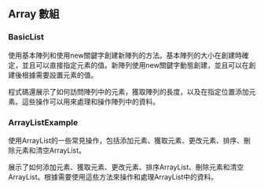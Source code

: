## Array 數組


### BasicList
使用基本陣列和使用new關鍵字創建新陣列的方法。基本陣列的大小在創建時確定，並且可以直接指定元素的值。新陣列使用new關鍵字動態創建，並且可以在創建後根據需要設置元素的值。    
     
程式碼還展示了如何訪問陣列中的元素，獲取陣列的長度，以及在指定位置添加元素。這些操作可以用來處理和操作陣列中的資料。    

### ArrayListExample
使用ArrayList的一些常見操作，包括添加元素、獲取元素、更改元素、排序、刪除元素和清空ArrayList。   
     
展示了如何添加元素、獲取元素、更改元素、排序ArrayList、刪除元素和清空ArrayList。根據需要使用這些方法來操作和處理ArrayList中的資料。   